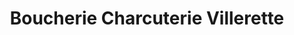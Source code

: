 ---
title: "Boucherie Charcuterie Villerette"
url: /vic-le-comte/boucherie-charcuterie-villerette/
shop: boucherie
---
